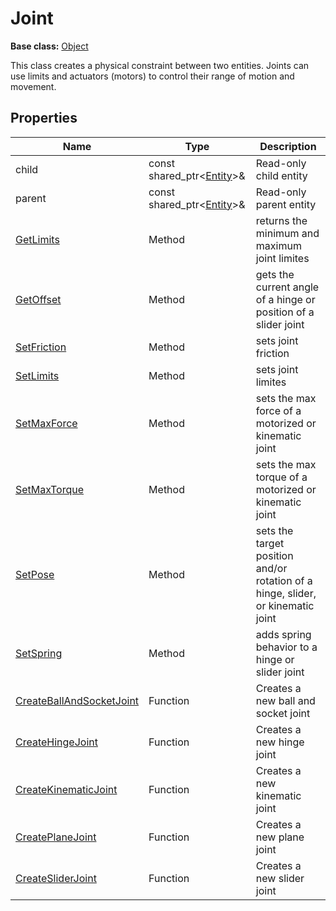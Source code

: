 # Joint

**Base class:** [Object](Object.md)

This class creates a physical constraint between two entities. Joints can use limits and actuators (motors) to control their range of motion and movement.

## Properties

| Name | Type | Description |
|---|---|----|
| child | const shared_ptr<[Entity](Entity.md)\>& | Read-only child entity |
| parent | const shared_ptr<[Entity](Entity.md)\>& | Read-only parent entity |
| [GetLimits](Joint_GetLimits.md) | Method | returns the minimum and maximum joint limites |
| [GetOffset](Joint_GetOffset.md) | Method | gets the current angle of a hinge or position of a slider joint |
| [SetFriction](Joint_SetFriction.md) | Method | sets joint friction |
| [SetLimits](Joint_SetLimits.md) | Method | sets joint limites |
| [SetMaxForce](Joint_SetMaxForce.md) | Method | sets the max force of a motorized or kinematic joint |
| [SetMaxTorque](Joint_SetMaxTorque.md) | Method | sets the max torque of a motorized or kinematic joint |
| [SetPose](Joint_SetPose.md) | Method | sets the target position and/or rotation of a hinge, slider, or kinematic joint |
| [SetSpring](Joint_SetSpring.md) | Method | adds spring behavior to a hinge or slider joint |
| [CreateBallAndSocketJoint](CreateHingeJoint.md) | Function | Creates a new ball and socket joint |
| [CreateHingeJoint](CreateHingeJoint.md) | Function | Creates a new hinge joint |
| [CreateKinematicJoint](CreateKinematicJoint.md) | Function | Creates a new kinematic joint |
| [CreatePlaneJoint](CreatePlaneJoint.md) | Function | Creates a new plane joint |
| [CreateSliderJoint](CreateSliderJoint.md) | Function | Creates a new slider joint |
